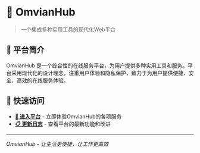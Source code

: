 # 🌟 OmvianHub

> 一个集成多种实用工具的现代化Web平台

## 🎯 平台简介

OmvianHub 是一个综合性的在线服务平台，为用户提供多种实用工具和服务。平台采用现代化的设计理念，注重用户体验和隐私保护，致力于为用户提供便捷、安全、高效的在线服务体验。

## 🔗 快速访问

- **[🚀 进入平台](https://omvian.github.io/Hub/)** - 立即体验OmvianHub的各项服务
- **[📋 更新日志](./CHANGELOG.md)** - 查看平台的最新功能和改进

---

*OmvianHub - 让生活更便捷，让工作更高效*
